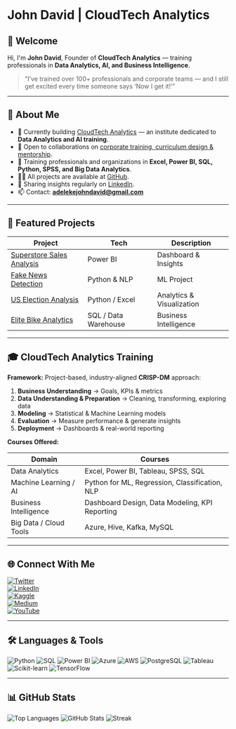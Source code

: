 # John David | CloudTech Analytics

## 👋 Welcome

Hi, I'm **John David**, Founder of **CloudTech Analytics** — training professionals in **Data Analytics, AI, and Business Intelligence**.  

> “I’ve trained over 100+ professionals and corporate teams — and I still get excited every time someone says ‘Now I get it!’”

---

## 💼 About Me

- 🔭 Currently building [CloudTech Analytics](https://cloudtechanalytics.github.io/cloudtech-website/) — an institute dedicated to **Data Analytics and AI training**.  
- 👯 Open to collaborations on [corporate training, curriculum design & mentorship](https://cloudtechanalytics.github.io/cloudtech-website/).  
- 🤝 Training professionals and organizations in **Excel, Power BI, SQL, Python, SPSS, and Big Data Analytics**.  
- 👨‍💻 All projects are available at [GitHub](https://github.com/johndave74).  
- 📝 Sharing insights regularly on [LinkedIn](https://www.linkedin.com/in/john-david-b7b5781b3/).  
- 📫 Contact: **adelekejohndavid@gmail.com**

---

## 🚀 Featured Projects

| Project | Tech | Description |
|---------|------|-------------|
| [Superstore Sales Analysis](https://github.com/johndave74/superstore-analysis) | Power BI | Dashboard & Insights |
| [Fake News Detection](https://github.com/johndave74/fake-news-detection) | Python & NLP | ML Project |
| [US Election Analysis](https://github.com/johndave74/us-election-analysis) | Python / Excel | Analytics & Visualization |
| [Elite Bike Analytics](https://github.com/johndave74/elite-bike-analysis) | SQL / Data Warehouse | Business Intelligence |

---

## 🎓 CloudTech Analytics Training

**Framework:** Project-based, industry-aligned **CRISP-DM** approach:

1. **Business Understanding** → Goals, KPIs & metrics  
2. **Data Understanding & Preparation** → Cleaning, transforming, exploring data  
3. **Modeling** → Statistical & Machine Learning models  
4. **Evaluation** → Measure performance & generate insights  
5. **Deployment** → Dashboards & real-world reporting  

**Courses Offered:**

| Domain | Courses |
|--------|--------|
| Data Analytics | Excel, Power BI, Tableau, SPSS, SQL |
| Machine Learning / AI | Python for ML, Regression, Classification, NLP |
| Business Intelligence | Dashboard Design, Data Modeling, KPI Reporting |
| Big Data / Cloud Tools | Azure, Hive, Kafka, MySQL |

---

## 🌐 Connect With Me

[![Twitter](https://img.shields.io/badge/Twitter-1DA1F2?style=for-the-badge&logo=twitter&logoColor=white)](https://twitter.com/jdmachine74)  
[![LinkedIn](https://img.shields.io/badge/LinkedIn-0077B5?style=for-the-badge&logo=linkedin&logoColor=white)](https://linkedin.com/in/john-david)  
[![Kaggle](https://img.shields.io/badge/Kaggle-20BEFF?style=for-the-badge&logo=kaggle&logoColor=white)](https://kaggle.com/johndavid)  
[![Medium](https://img.shields.io/badge/Medium-12100E?style=for-the-badge&logo=medium&logoColor=white)](https://medium.com/@adelekejohndavid)  
[![YouTube](https://img.shields.io/badge/YouTube-FF0000?style=for-the-badge&logo=youtube&logoColor=white)](https://www.youtube.com/c/@instructorjohndavid)  

---

## 🛠 Languages & Tools

![Python](https://img.shields.io/badge/Python-3776AB?style=flat-square&logo=python&logoColor=white)
![SQL](https://img.shields.io/badge/SQL-4479A1?style=flat-square&logo=sql&logoColor=white)
![Power BI](https://img.shields.io/badge/Power_BI-F2C80F?style=flat-square&logo=power-bi&logoColor=white)
![Azure](https://img.shields.io/badge/Azure-0089D6?style=flat-square&logo=microsoft-azure&logoColor=white)
![AWS](https://img.shields.io/badge/AWS-232F3E?style=flat-square&logo=amazon-aws&logoColor=white)
![PostgreSQL](https://img.shields.io/badge/PostgreSQL-336791?style=flat-square&logo=postgresql&logoColor=white)
![Tableau](https://img.shields.io/badge/Tableau-E97627?style=flat-square&logo=tableau&logoColor=white)
![Scikit-learn](https://img.shields.io/badge/Scikit--learn-F7931E?style=flat-square&logo=scikit-learn&logoColor=white)
![TensorFlow](https://img.shields.io/badge/TensorFlow-FF6F00?style=flat-square&logo=tensorflow&logoColor=white)

---

## 📊 GitHub Stats

![Top Languages](https://github-readme-stats.vercel.app/api/top-langs?username=johndave74&layout=compact&show_icons=true)
![GitHub Stats](https://github-readme-stats.vercel.app/api?username=johndave74&show_icons=true)
![Streak](https://github-readme-streak-stats.herokuapp.com/?user=johndave74)
